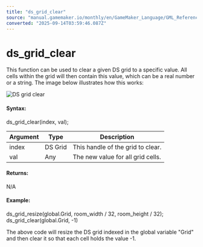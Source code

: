 ```yaml
---
title: "ds_grid_clear"
source: "manual.gamemaker.io/monthly/en/GameMaker_Language/GML_Reference/Data_Structures/DS_Grids/ds_grid_clear.htm"
converted: "2025-09-14T03:59:46.087Z"
---
```


# ds\_grid\_clear

This function can be used to clear a given DS grid to a specific value. All cells within the grid will then contain this value, which can be a real number or a string. The image below illustrates how this works:

![DS grid clear](../../../../assets/Images/Scripting_Reference/GML/Reference/Data_Structures/ds_grid_clear.png)

#### Syntax:

ds\_grid\_clear(index, val);

| Argument | Type | Description |
| --- | --- | --- |
| index | DS Grid | This handle of the grid to clear. |
| val | Any | The new value for all grid cells. |

#### Returns:

N/A

#### Example:

ds\_grid\_resize(global.Grid, room\_width / 32, room\_height / 32);
ds\_grid\_clear(global.Grid, -1)

The above code will resize the DS grid indexed in the global variable "Grid" and then clear it so that each cell holds the value -1.